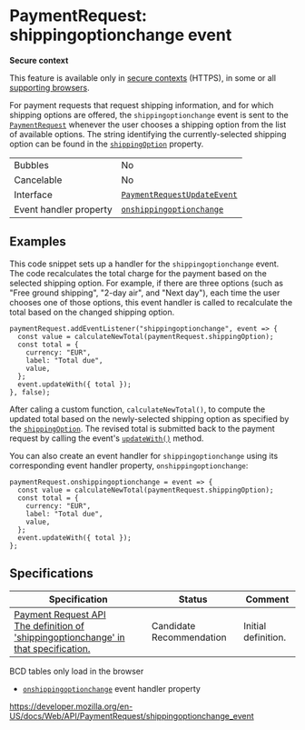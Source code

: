 # PaymentRequest: shippingoptionchange event

**Secure context**

This feature is available only in [secure contexts](https://developer.mozilla.org/en-US/docs/Web/Security/Secure_Contexts) (HTTPS), in some or all [supporting browsers](#browser_compatibility).

For payment requests that request shipping information, and for which shipping options are offered, the `shippingoptionchange` event is sent to the [`PaymentRequest`](../paymentrequest) whenever the user chooses a shipping option from the list of available options. The string identifying the currently-selected shipping option can be found in the [`shippingOption`](shippingoption) property.

<table><tbody><tr class="odd"><td>Bubbles</td><td>No</td></tr><tr class="even"><td>Cancelable</td><td>No</td></tr><tr class="odd"><td>Interface</td><td><a href="../paymentrequestupdateevent"><code>PaymentRequestUpdateEvent</code></a></td></tr><tr class="even"><td>Event handler property</td><td><a href="onshippingoptionchange"><code>onshippingoptionchange</code></a></td></tr></tbody></table>

## Examples

This code snippet sets up a handler for the `shippingoptionchange` event. The code recalculates the total charge for the payment based on the selected shipping option. For example, if there are three options (such as "Free ground shipping", "2-day air", and "Next day"), each time the user chooses one of those options, this event handler is called to recalculate the total based on the changed shipping option.

    paymentRequest.addEventListener("shippingoptionchange", event => {
      const value = calculateNewTotal(paymentRequest.shippingOption);
      const total = {
        currency: "EUR",
        label: "Total due",
        value,
      };
      event.updateWith({ total });
    }, false);

After caling a custom function, `calculateNewTotal()`, to compute the updated total based on the newly-selected shipping option as specified by the [`shippingOption`](shippingoption). The revised total is submitted back to the payment request by calling the event's [`updateWith()`](../paymentrequestupdateevent/updatewith) method.

You can also create an event handler for `shippingoptionchange` using its corresponding event handler property, <span class="page-not-created">`onshippingoptionchange`</span>:

    paymentRequest.onshippingoptionchange = event => {
      const value = calculateNewTotal(paymentRequest.shippingOption);
      const total = {
        currency: "EUR",
        label: "Total due",
        value,
      };
      event.updateWith({ total });
    };

## Specifications

<table><thead><tr class="header"><th>Specification</th><th>Status</th><th>Comment</th></tr></thead><tbody><tr class="odd"><td><a href="https://w3c.github.io/payment-request/#dfn-shippingoptionchange">Payment Request API<br />
<span class="small">The definition of 'shippingoptionchange' in that specification.</span></a></td><td><span class="spec-cr">Candidate Recommendation</span></td><td>Initial definition.</td></tr></tbody></table>

BCD tables only load in the browser

- [`onshippingoptionchange`](onshippingoptionchange) event handler property

<a href="https://developer.mozilla.org/en-US/docs/Web/API/PaymentRequest/shippingoptionchange_event" class="_attribution-link">https://developer.mozilla.org/en-US/docs/Web/API/PaymentRequest/shippingoptionchange_event</a>

